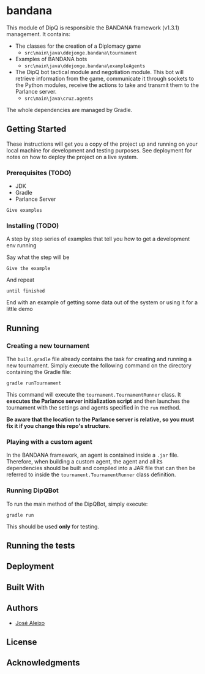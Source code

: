 # bandana

This module of DipQ is responsible the BANDANA framework (v1.3.1) management. It contains:

- The classes for the creation of a Diplomacy game
    - `src\main\java\ddejonge.bandana\tournament`
- Examples of BANDANA bots
    - `src\main\java\ddejonge.bandana\exampleAgents`
- The DipQ bot tactical module and negotiation module. This bot will retrieve information from the game, communicate it through sockets to the Python modules, receive the actions to take and transmit them to the Parlance server.
    - `src\main\java\cruz.agents`

The whole dependencies are managed by Gradle.


## Getting Started

These instructions will get you a copy of the project up and running on your local machine for development and testing purposes. See deployment for notes on how to deploy the project on a live system.

### Prerequisites (TODO)

- JDK
- Gradle
- Parlance Server

```
Give examples
```

### Installing (TODO)

A step by step series of examples that tell you how to get a development env running

Say what the step will be

```
Give the example
```

And repeat

```
until finished
```

End with an example of getting some data out of the system or using it for a little demo

## Running

### Creating a new tournament

The `build.gradle` file already contains the task for creating and running a new tournament. Simply execute the following command on the directory containing the Gradle file:

```
gradle runTournament
```

This command will execute the `tournament.TournamentRunner` class. It **executes the Parlance server initialization script** and then launches the tournament with the settings and agents specified in the `run` method.

**Be aware that the location to the Parlance server is relative, so you must fix it if you change this repo's structure.**

### Playing with a custom agent

In the BANDANA framework, an agent is contained inside a `.jar` file. Therefore, when building a custom agent, the agent and all its dependencies should be built and compiled into a JAR file that can then be referred to inside the `tournament.TournamentRunner` class definition.

### Running DipQBot

To run the main method of the DipQBot, simply execute:

```
gradle run
```

This should be used **only** for testing.

## Running the tests


## Deployment


## Built With


## Authors

* [José Aleixo](https://github.com/jazzchipc)

## License


## Acknowledgments

